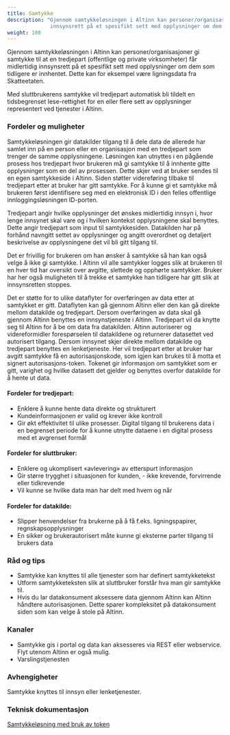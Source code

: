 ```yaml
---
title: Samtykke
description: "Gjennom samtykkeløsningen i Altinn kan personer/organisasjoner gi samtykke til at en tredjepart (offentlige og private virksomheter) får midlertidig 
              innsynsrett på et spesifikt sett med opplysninger om dem som tidligere er innhentet."
weight: 100
---
```


Gjennom samtykkeløsningen i Altinn kan personer/organisasjoner gi samtykke til at en tredjepart (offentlige og private virksomheter) får midlertidig 
innsynsrett på et spesifikt sett med opplysninger om dem som tidligere er innhentet. Dette kan for eksempel være ligningsdata fra Skatteetaten.

Med sluttbrukerens samtykke vil tredjepart automatisk bli tildelt en tidsbegrenset lese-rettighet for en eller flere 
sett av opplysninger representert ved tjenester i Altinn. 


### Fordeler og muligheter
Samtykkeløsningen gir datakilder tilgang til å dele data de allerede har samlet inn på en person eller en organisasjon med en tredjepart som trenger de samme opplysningene.
Løsningen kan utnyttes i en pågående prosess hos tredjepart hvor brukeren må gi samtykke til å innhente gitte opplysninger som en del av prosessen.
Dette skjer ved at bruker sendes til en egen samtykkeside i Altinn. Siden støtter videreføring tilbake til tredjepart etter at bruker har gitt samtykke.
For å kunne gi et samtykke må brukeren først identifisere seg med en elektronisk ID i den felles offentlige innloggingsløsningen ID-porten.

Tredjepart angir hvilke opplysninger det ønskes midlertidig innsyn i, hvor lenge innsynet skal vare og i hvilken kontekst opplysningene skal benyttes.
Dette angir tredjepart som input til samtykkesiden. Datakilden har på forhånd navngitt settet av opplysninger og angitt overordnet og detaljert
beskrivelse av opplysningene det vil bli gitt tilgang til.

Det er frivillig for brukeren om han ønsker å samtykke så han kan også velge å ikke gi samtykke.
I Altinn vil alle samtykker logges slik at brukeren til en hver tid har oversikt over avgitte, slettede og opphørte samtykker.
Bruker har her også muligheten til å trekke et samtykke han tidligere har gitt slik at innsynsretten stoppes.

Det er støtte for to ulike dataflyter for overføringen av data etter at samtykket er gitt. Dataflyten kan gå gjennom Altinn eller
den kan gå direkte mellom datakilde og tredjepart. Dersom overføringen av data skal gå gjennom Altinn benyttes en innsynstjeneste i Altinn.
Tredjepart vil da knytte seg til Altinn for å be om data fra datakilden. Altinn autoriserer og videreformidler forespørselen til datakildene
og returnerer datasettet ved autorisert tilgang. Dersom innsynet skjer direkte mellom datakilde og tredjepart benyttes en lenketjeneste.
Her vil tredjepart etter at bruker har avgitt samtykke få en autorisasjonskode, som igjen kan brukes til å motta et signert autorisasjons-token.
Tokenet gir informasjon om samtykket som er gitt, varighet og hvilke datasett det gjelder og benyttes overfor datakilde for å hente ut data.


#### Fordeler for tredjepart: 
 - Enklere å kunne hente data direkte og strukturert
 - Kundeinformasjonen er valid og krever ikke kontroll
 - Gir økt effektivitet til ulike prosesser. Digital tilgang til brukerens data i en begrenset periode for å kunne utnytte dataene i en digital prosess med et avgrenset formål

#### Fordeler for sluttbruker:
 - Enklere og ukomplisert «avlevering» av etterspurt informasjon
 - Gir større trygghet i situasjonen for kunden,  - ikke krevende, forvirrende eller tidkrevende
 - Vil kunne se hvilke data man har delt med hvem og når

#### Fordeler for datakilde:
 - Slipper henvendelser fra brukerne på å få f.eks. ligningspapirer, regnskapsopplysninger
 - En sikker og brukerautorisert måte kunne gi eksterne parter tilgang til brukers data

### Råd og tips
 - Samtykke kan knyttes til alle tjenester som har definert samtykketekst
 - Utform samtykketeksten slik at sluttbruker forstår hva man gir samtykke til. 
 - Hvis du lar datakonsument aksessere data gjennom Altinn kan Altinn håndtere autorisasjonen. Dette sparer kompleksitet på datakonsument siden som kan velge å stole på Altinn.

### Kanaler
 - Samtykke gis i portal og data kan aksesseres via REST eller webservice. Flyt utenom Altinn er også mulig.
 - Varslingstjenesten

### Avhengigheter
Samtykke knyttes til innsyn eller lenketjenester.

### Teknisk dokumentasjon
[Samtykkeløsning med bruk av token](https://altinnett.brreg.no/Global/opendoc/SBL-Samtykkeloesning-med-bruk-av-token.pdf)
